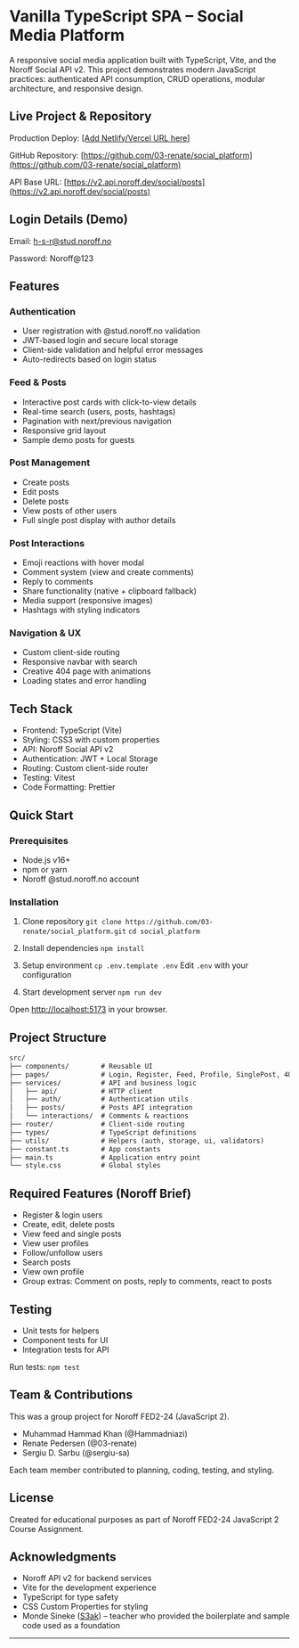 
# Vanilla TypeScript SPA – Social Media Platform

A responsive social media application built with TypeScript, Vite, and the Noroff Social API v2.
This project demonstrates modern JavaScript practices: authenticated API consumption, CRUD operations, modular architecture, and responsive design.

## Live Project & Repository

Production Deploy: [[Add Netlify/Vercel URL here](https://socialplatformnoroffca.netlify.app/)]

GitHub Repository: [https://github.com/03-renate/social_platform](https://github.com/03-renate/social_platform)

API Base URL: [https://v2.api.noroff.dev/social/posts](https://v2.api.noroff.dev/social/posts)

## Login Details (Demo)

Email: [h-s-r@stud.noroff.no](mailto:h-s-r@stud.noroff.no)

Password: Noroff@123

## Features

### Authentication

* User registration with @stud.noroff.no validation
* JWT-based login and secure local storage
* Client-side validation and helpful error messages
* Auto-redirects based on login status

### Feed & Posts

* Interactive post cards with click-to-view details
* Real-time search (users, posts, hashtags)
* Pagination with next/previous navigation
* Responsive grid layout
* Sample demo posts for guests

### Post Management

* Create posts
* Edit posts
* Delete posts
* View posts of other users
* Full single post display with author details

### Post Interactions

* Emoji reactions with hover modal
* Comment system (view and create comments)
* Reply to comments
* Share functionality (native + clipboard fallback)
* Media support (responsive images)
* Hashtags with styling indicators

### Navigation & UX

* Custom client-side routing
* Responsive navbar with search
* Creative 404 page with animations
* Loading states and error handling

## Tech Stack

* Frontend: TypeScript (Vite)
* Styling: CSS3 with custom properties
* API: Noroff Social API v2
* Authentication: JWT + Local Storage
* Routing: Custom client-side router
* Testing: Vitest
* Code Formatting: Prettier

## Quick Start

### Prerequisites

* Node.js v16+
* npm or yarn
* Noroff @stud.noroff.no account

### Installation

1. Clone repository
   `git clone https://github.com/03-renate/social_platform.git`
   `cd social_platform`

2. Install dependencies
   `npm install`

3. Setup environment
   `cp .env.template .env`
   Edit `.env` with your configuration

4. Start development server
   `npm run dev`

Open [http://localhost:5173](http://localhost:5173) in your browser.

## Project Structure

``` md
src/
├── components/        # Reusable UI
├── pages/             # Login, Register, Feed, Profile, SinglePost, 404
├── services/          # API and business logic
│   ├── api/           # HTTP client
│   ├── auth/          # Authentication utils
│   ├── posts/         # Posts API integration
│   └── interactions/  # Comments & reactions
├── router/            # Client-side routing
├── types/             # TypeScript definitions
├── utils/             # Helpers (auth, storage, ui, validators)
├── constant.ts        # App constants
├── main.ts            # Application entry point
└── style.css          # Global styles

```

## Required Features (Noroff Brief)

* Register & login users
* Create, edit, delete posts
* View feed and single posts
* View user profiles
* Follow/unfollow users
* Search posts
* View own profile
* Group extras: Comment on posts, reply to comments, react to posts

## Testing

* Unit tests for helpers
* Component tests for UI
* Integration tests for API

Run tests:
`npm test`

## Team & Contributions

This was a group project for Noroff FED2-24 (JavaScript 2).

* Muhammad Hammad Khan (@Hammadniazi)
* Renate Pedersen (@03-renate)
* Sergiu D. Sarbu (@sergiu-sa)

Each team member contributed to planning, coding, testing, and styling.

## License

Created for educational purposes as part of Noroff FED2-24 JavaScript 2 Course Assignment.

## Acknowledgments

* Noroff API v2 for backend services
* Vite for the development experience
* TypeScript for type safety
* CSS Custom Properties for styling
* Monde Sineke ([S3ak](https://github.com/S3ak)) – teacher who provided the boilerplate and sample code used as a foundation

---
